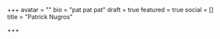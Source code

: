 +++
avatar = ""
bio = "pat pat pat"
draft = true
featured = true
social = []
title = "Patrick Nugros"

+++
